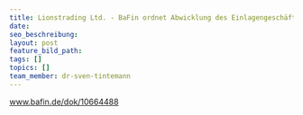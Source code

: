 ```yaml
---
title: Lionstrading Ltd. - BaFin ordnet Abwicklung des Einlagengeschäfts an
date:
seo_beschreibung:
layout: post
feature_bild_path:
tags: []
topics: []
team_member: dr-sven-tintemann
---
```


www.bafin.de/dok/10664488